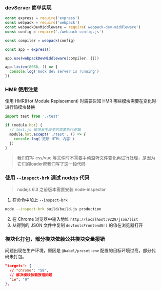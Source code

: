 ### devServer 简单实现
```javascript
const express = require('express')
const webpack = require('webpack')
const webpackDevMiddleware = require('webpack-dev-middleware')
const config = require('./webpack-config.js')

const compiler = webpack(config)

const app = express()

app.use(webpackDevMiddleware(compiler, {}))

app.listen(8080, () => {
  console.log('mock dev server is running')
})
```


### HMR 使用注意
使用 HMR(Hot Module Replacement) 时需要告知 HMR 哪些模块需要在变化时进行热模块替换
```javascript
import test from './test'

if (module.hot) {
  // test.js 模块发生改变时需要执行逻辑
  module.hot.accept('./test', () => {
    console.log('更新 HTML 内容')
  })
}
```
> 我们在写 css/vue 等文件时不需要手动监听文件变化再进行处理，是因为它们的loader帮我们写了这一段代码

### 使用 `--inspect-brk` 调试 nodejs 代码
> nodejs 6.3 之前版本需要安装 node-inspector

1. 在命令中加上 `--inspect-brk`
  ```bash
  node --inspect-brk build/build.js production
  ```
2. 在 Chrome 浏览器中输入地址 `http://localhost:9229/json/list`
3. 从得到的 JSON 文件中复制 `devtoolsFrontendUrl` 的值在浏览器打开

### 模块化打包，部分模块依赖公共模块变量报错

问题出现在生产环境，原因是 `@babel/preset-env` 配置的目标环境过高，部分代码未打包。
```json
"targets": {
  // "chrome": "58",
  // 解决模块依赖报错问题
  "ie": "9"
},
```
